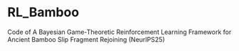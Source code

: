 # RL_Bamboo
Code of A Bayesian Game-Theoretic Reinforcement Learning Framework for Ancient Bamboo Slip Fragment Rejoining (NeurIPS25)
